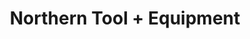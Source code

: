 ---
title: "Northern Tool + Equipment"
url: /marietta/northern-tool-equipment/
shop: doityourself
---
